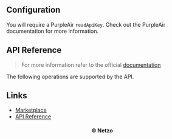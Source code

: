 ## Configuration

You will require a PurpleAir `readApiKey`. Check out the PurpleAir documentation
for more information.

## API Reference

> For more information refer to the official [documentation](#links)

The following operations are supported by the API.

## Links

- [Marketplace](https://app.netzo.io/resources/resource-http-purpleair)
- [API Reference](https://api.purpleair.com/#api-welcome)

<div align="center">
  <h4>© Netzo</h4>
</div>
